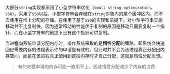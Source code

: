 大部分`string`实现都采用了小型字符串优化（`small string optimization，SSO`）。采用了`SSO`以后，小型字符串会存储在`string`对象内的某个缓冲区内，而不去使用在堆上分配的存储。在使用了基于`SSO`的实现和前提下，对小型字符串实施移动并不比复制快，因为通常移动的性能优于复制的原因是移动只需要复制一个指针，而在小型字符串的前提下没有这个指针可供复制。

当进程向系统申请分配内存时，操作系统采取的是**惰性分配**的策略，即系统会快速回应需要内存的进程表示你的申请是有效的，但此时并不会为该进程真正分配出内存空间，而是在该进程真正使用到这段内存时才真正分配，这就是惰性分配思想。

> 有的进程申请的内存可能一直用不上，因此惰性分配减少了内存的浪费


